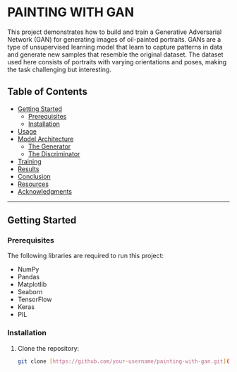 # PAINTING WITH GAN

This project demonstrates how to build and train a Generative Adversarial Network (GAN) for generating images of oil-painted portraits. GANs are a type of unsupervised learning model that learn to capture patterns in data and generate new samples that resemble the original dataset. The dataset used here consists of portraits with varying orientations and poses, making the task challenging but interesting.

## Table of Contents

- [Getting Started](#getting-started)
  - [Prerequisites](#prerequisites)
  - [Installation](#installation)
- [Usage](#usage)
- [Model Architecture](#model-architecture)
  - [The Generator](#the-generator)
  - [The Discriminator](#the-discriminator)
- [Training](#training)
- [Results](#results)
- [Conclusion](#conclusion)
- [Resources](#resources)
- [Acknowledgments](#acknowledgments)

---

## Getting Started

### Prerequisites

The following libraries are required to run this project:

- NumPy
- Pandas
- Matplotlib
- Seaborn
- TensorFlow
- Keras
- PIL

### Installation

1. Clone the repository:
   ```sh
   git clone [https://github.com/your-username/painting-with-gan.git](https://github.com/your-username/painting-with-gan.git)
